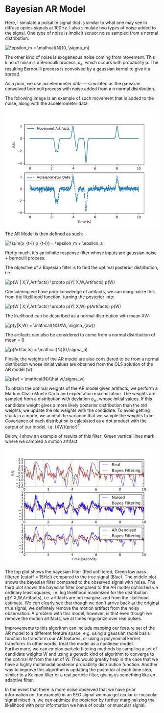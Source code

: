 # Bayesian AR Model

Here, I simulate a pulsatile signal that is similar to what one may see in
diffuse optics signals at 100Hz. I also simulate two types of noise added to the signal.
One type of noise is implicit sensor noise sampled from a normal distribution:

<img src="https://latex.codecogs.com/gif.latex?\epsilon_m&space;=&space;\mathcal{N}(0,&space;\sigma_m)" title="\epsilon_m = \mathcal{N}(0, \sigma_m)" />

The other kind of noise is exogeneous noise coming from movement. This
kind of noise is a Bernoulli process, &epsilon;<sub>a</sub>, which occurs with probability p. The
resulting Bernoulli process is convolved by a gaussian kernel to give it a
spread.

As a prior, we use accelerometer data -- simulated as the gaussian convolved bernouli process with noise added from a n
normal distribution.

The following image is an example of such movement that is added to the noise,
along with the accelerometer data.

<img src="MovementArtifact.png" title="Artifacts" />

The AR Model is then defined as such:

<img src="https://latex.codecogs.com/gif.latex?\sum{x_{t-i}&space;b_{t-i}}&space;=&space;\epsilon_m&space;&plus;&space;\epsilon_a" title="\sum{x_{t-i} b_{t-i}} = \epsilon_m + \epsilon_a" />

Pretty much, it's an infinite response filter whose inputs are gaussian noise +
 bernoulli process.

The objective of a Bayesian filter is to find the optimal posterior
distribution, i.e.

<img src="https://latex.codecogs.com/gif.latex?p(W&space;|&space;X,Y,Artifacts)&space;\propto&space;p(Y|&space;X,W,Artifacts)&space;p(W)" title="p(W | X,Y,Artifacts) \propto p(Y| X,W,Artifacts) p(W)" />

Considering we have prior knowledge of artifacts, we can marginalize this from
the likelihood function, turning the posterior into:

<img src="https://latex.codecogs.com/gif.latex?p(W&space;|&space;X,Y,Artifacts)&space;\propto&space;p(Y|&space;X,W)&space;p(Artifacts)&space;p(W)" title="p(W | X,Y,Artifacts) \propto p(Y| X,W) p(Artifacts) p(W)" />


The likelihood can be described as a normal distribution with mean XW:

<img src="https://latex.codecogs.com/gif.latex?p(y|X,W)&space;=&space;\mathcal{N}(XW,&space;\sigma_{xw})" title="p(y|X,W) = \mathcal{N}(XW, \sigma_{xw})" />


The artifacts can also be considered to come from a normal distribution of mean = 0

<img src="https://latex.codecogs.com/gif.latex?p(Artifacts)&space;=&space;\mathcal{N}(0,\sigma_a)" title="p(Artifacts) = \mathcal{N}(0,\sigma_a)" />

Finally, the weights of the AR model are also considered to be from a normal
distribution whose initial values are obtained from the OLS solution of the AR
model (w&#x0302;).

<img src="https://latex.codecogs.com/gif.latex?p(w)&space;=&space;\mathcal{N}(\hat&space;w,\sigma_w)" title="p(w) = \mathcal{N}(\hat w,\sigma_w)" />

To obtain the optimal weights of the AR model given artifacts, we perform a Markov Chain Monte
Carlo and expectation maximization. The weights are sampled from a distribution with deviation
&sigma;<sub>w</sub>, whose initial values. If this candidate weight gives a more likely posterior
distribution than the old weights, we update the old weights with the candidate.
To avoid getting stuck in a mode, we anneal the variance that we sample the
weights from. Covariance of each distribution is calculated as a dot product
with the output of our model. i.e. (XW)(prior)<sup>T</sup>

Below, I show an example of results of this filter; Green vertical lines mark
where we sampled a motion artifact:

<img src="Generated_6.png" title="Results" />

The top plot shows the bayesian filter (Red unfiltered; Green low pass filtered
[cutoff = 15Hz]) compared to the true signal (Blue). The middle
plot shows the bayesian filter compared to the observed signal with noise. The
third plot shows the bayesian filter compared to the AR model optimized via
ordinary least squares, i.e. log likelihood maximized for the distribution
p(Y|X,W,Artifacts), i.e. artifacts are not marginalized from the likelihood
estimate. We can clearly see that though we don't arrive back at the original
true signal, we definitely remove the motion artifact from the noisy
observation. A problem with this model, however, is that even though we remove
the motion artifacts, we at times regularize over real pulses.

Improvements to this algorithm can include mapping our feature set of the AR
model to a different feature space, e.g. using a gaussian radial basis function
to transform our AR features, or using a polynomial kernel transform. In other
words, treat the model as a nonlinear model. Furthermore, we can employ particle
filtering methods by sampling a set of candidate weights W and using a genetic
kind of algorithm to converge to the optimal W from the set of W. This would
greatly help in the case that we have a highly multimodal posterior probability
distribution function. Another way to improve this algorithm is updating the
posterior at each time step, similar to a Kalman filter or a real particle
filter, giving us something like an adaptive filter.

In the event that there is more noise observed that we have prior information
on, for example in an EEG signal we may get ocular or muscular signal mixed in, we can optimize the posterior
by further marginalizing the likelihood with prior information we have of ocular
or muscular signal.

